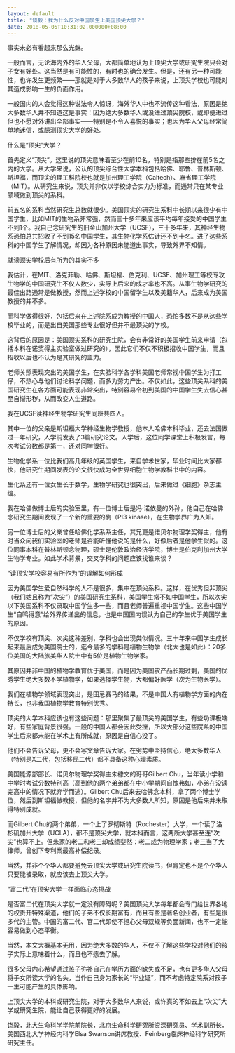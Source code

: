 ```yaml
---
layout: default
title: "饶毅：我为什么反对中国学生上美国顶尖大学？"
date: 2018-05-05T10:31:02.000000+08:00
---
```


事实未必有看起来那么光鲜。

一般而言，无论海内外的华人父母，大都简单地认为上顶尖大学或研究生院只会对子女有好处。这当然是有可能性的，有时也的确会发生。但是，还有另一种可能性，也许发生更频繁——那就是对于大多数华人的孩子来说，上顶尖学校也可能对其造成影响一生的负面作用。

一般国内的人会觉得这种说法令人惊讶，海外华人中也不流传这种看法，原因是绝大多数华人并不知道这是事实：因为绝大多数华人或没进过顶尖院校，或即便进过但也不愿对外讲出全部事实——特别是不令人喜悦的事实；也因为华人父母经常简单地迷信，或臆测顶尖大学的好处。

什么是‌‌“顶尖‌‌”大学？

首先定义‌‌“顶尖‌‌”。这里说的顶尖意味着至少在前10名，特别是指那些排在前5名之内的大学。从大学来说，公认的顶尖综合性大学本科包括哈佛、耶鲁、普林斯顿、斯坦福，而顶尖的理工科院校也就是加州理工学院（Caltech）、麻省理工学院（MIT）。从研究生来说，顶尖并非仅以学校综合实力为标准，而通常只在某专业领域做到顶尖的系科。

前五名的系科当然研究生总数就很少。美国顶尖的研究生系科中长期以来很少有中国学生，比如MIT的生物系非常强，然而三十多年来应该平均每年接受的中国学生不到1个。我自己念研究生的旧金山加州大学（UCSF），三十多年来，其神经生物系恐怕总共招收了不到15名中国学生，其生物化学系估计还不到十名。进了这些系科的中国学生了解情况，却因为各种原因未能道出事实，导致外界不知情。

就读顶尖学校后有所为的其实不多

我估计，在MIT、洛克菲勒、哈佛、斯坦福、伯克利、UCSF、加州理工等校专攻生物学的中国研究生不仅人数少，实际上后来的成才率也不高。从事生物学研究的最佳出路通常是做教授，然而上述学校的中国留学生以及美籍华人，后来成为美国教授的并不多。

而科学做得很好，包括后来在上述院系成为教授的中国人，恐怕多数不是从这些学校毕业的，而是出自美国那些专业很好但并不最顶尖的学校。

这背后的原因是：美国顶尖系科的研究生院，会有非常好的美国学生前来申请（包括本科在诺奖得主实验室做过研究的），因此它们不仅不积极招收中国学生，而且招收以后也不认为是其研究的主力。

老师关照表现突出的美国学生，在实验科学各学科美国老师常视中国学生为打工仔，不热心与他们讨论科学问题，而多为劳力产出。不仅如此，这些顶尖系科的美国研究生在各方面可能表现非常突出，特别容易令初到美国的中国学生失去信心甚至自惭形秽，从而改变人生道路。

我在UCSF读神经生物学研究生同班共四人。

其中一位的父亲是斯坦福大学神经生物学教授，他本人哈佛本科毕业，还去法国做过一年研究，入学前发表了3篇研究论文。入学后，这位同学课堂上积极发言，每次考试分数都是第一，还对同学很好。

生物化学系一位比我们高几年级的英国学生，来自学术世家，毕业时间比大家都快，他研究生期间发表的论文很快成为全世界细胞生物学教科书中的内容。

生化系还有一位女生长于数学，生物学研究也很突出，后来做过《细胞》杂志主编。

我在哈佛做博士后的实验室里，有一位博士后是冯·诺依曼的外孙，他自己在哈佛念研究生期间发现了一个新的重要的酶（PI3 kinase），在生物学界广为人知。

另一位博士后的父亲曾任哈佛化学系系主任，其兄更是诺贝尔物理学奖得主，他有时当众问我们实验室的老师是否能听懂他说的是什么，好像后者是他学生似的。这位同事本科在普林斯顿念物理，硕士是伦敦政治经济学院，博士是伯克利加州大学生物学专业。如此学术背景，交叉学科的问题应该找谁来谈？

‌‌“读顶尖学校容易有所作为‌‌”的误解如何形成

因为美国学生爱自然科学的人不是很多，集中在顶尖系科。这样，在优秀但非顶尖（我们姑且称为‌‌“次尖‌‌”）的美国研究生系科，美国学生常不如中国学生，所以次尖以下美国系科不仅录取中国学生多一些，而且老师普遍重视中国学生。这些中国学生‌‌“自鸣得意‌‌”给外界传递出的信息，也是中国国内误认为自己的学生优于美国学生的原因。

不仅学校有顶尖、次尖这种差别，学科也会出现类似情况。三十年来中国学生成长起来最后成为美国院士的，迄今最多的学科是植物生物学（北大也是如此）：20多位美国的大陆旅美华人院士中有5位是植物生物学家。

其原因并非中国的植物学教育优于美国，而是因为美国农产品长期过剩，美国的优秀学生绝大多数不学植物学，如果选择学生物，大都偏好医学（次为生物医学）。

我们在植物学领域表现突出，是田忌赛马的结果，不是中国人有植物学方面的内在特长，也非我国植物学教育特别优秀。

顶尖的大学本科应该也有这些问题：那里聚集了最顶尖的美国学生，有些功课极端好，有些家庭背景很强。一般的中国人都会因此受挫，所以大部分这些院系的中国学生后来都未能在学术上有所成就，原因是自信心没了。

他们不会告诉父母，更不会写文章告诉大家。在劣势中坚持信心，绝大多数华人（特别是X二代，包括移民二代）都不具备这种心理素质。

美国能源部部长、诺贝尔物理学奖得主朱棣文的哥哥Gilbert Chu，当年读小学和中学时考试分数特别高（高到他的两个弟弟都在中小学期间自愧弗如，小弟在没读完高中的情况下就弃学而逃）。Gilbert Chu后来去哈佛念本科，拿了两个博士学位，然后到斯坦福做教授，但他的名字并不为大多数人所知，原因是他后来并未取得特别成就。

而Gilbert Chu的两个弟弟，一个上了罗彻斯特（Rochester）大学，一个读了洛杉矶加州大学（UCLA），都不是顶尖大学，就本科而言，这两所大学甚至连‌‌“次尖‌‌”也算不上。但朱家的老二和老三却成绩斐然：老二成为物理学家；老三当了大律师，曾创下专利案最高补偿纪录。

当然，并非个个华人都要避免去顶尖大学或研究生院读书，但肯定也不是个个华人只要能被录取，就应该去上顶尖大学。

‌‌“富二代‌‌”在顶尖大学一样面临心态挑战

是否富二代在顶尖大学就一定没有障碍呢？美国顶尖大学每年都会专门给世界各地的权贵开特殊渠道，他们的子弟不仅长期富有，而且有些是著名创业者，有些是很多代的主管。中国的富二代、官二代即使不担心父母双规等负面新闻，也不一定能容易做到心态平衡。

当然，本文大概基本无用，因为绝大多数的华人，不仅不了解这些学校对他们的孩子实际上意味着什么，而且也不愿去了解。

很多父母内心希望通过孩子弥补自己在学历方面的缺失或不足，也有更多华人父母将子女所读大学的名头，当作自己身为家长的‌‌“毕业证‌‌”，而不考虑特定院系对孩子一生可能产生的具体影响。

上顶尖大学的本科或研究生院，对于大多数华人来说，或许真的不如去上‌‌“次尖‌‌”大学或研究生院，能让自己获得更好的发展。

饶毅，北大生命科学学院前院长，北京生命科学研究所资深研究员、学术副所长，美国西北大学神经内科学Elsa Swanson讲席教授、Feinberg临床神经科学研究所研究主任。

